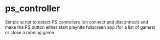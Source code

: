 # ps_controller
Simple script to detect PS controllers (on connect and disconnect) and make the PS button either start playnite fullscreen app (for a list of games) or close a running game
